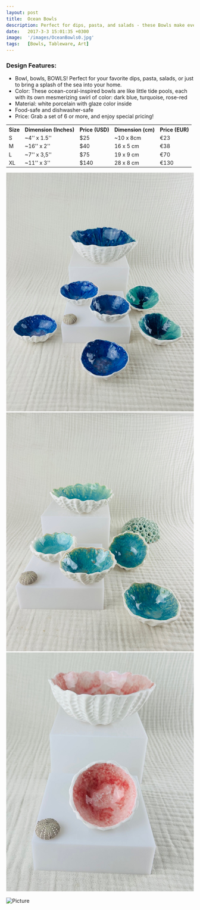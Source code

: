 ```yaml
---
layout: post
title:  Ocean Bowls
description: Perfect for dips, pasta, and salads - these Bowls make every meal look amazing!
date:   2017-3-3 15:01:35 +0300
image:  '/images/OceanBowls0.jpg'
tags:   [Bowls, Tableware, Art]
---
```

### Design Features:
* Bowl, bowls, BOWLS! Perfect for your favorite dips, pasta, salads, or just to bring a splash of the sea into your home.
* Color: These ocean-coral-inspired bowls are like little tide pools, each with its own mesmerizing swirl of color: dark blue, turquoise, rose-red
* Material: white porcelain with glaze color inside
* Food-safe and dishwasher-safe
* Price: Grab a set of 6 or more, and enjoy special pricing!



<div class="table-container">
  <table>
    <tr><th>Size</th><th>Dimension (Inches)</th><th>Price (USD)</th><th>Dimension (cm)</th><th>Price (EUR)</th></tr>
    <tr><td>S</td><td>~4'' x 1.5''</td><td>$25</td><td>~10 x 8cm</td><td>€23</td></tr>
    <tr><td>M</td><td>~16'' x 2''</td><td>$40</td><td>16 x 5 cm</td><td>€38</td></tr>
    <tr><td>L</td><td>~7'' x 3,5''</td><td>$75</td><td>19 x 9 cm</td><td>€70</td></tr>
	<tr><td>XL</td><td>~11'' x 3''</td><td>$140</td><td>28 x 8 cm</td><td>€130</td></tr>
  
  </table>
</div>



<div class="gallery-box">
  <div class="gallery">
    <img src="/images/OceanBowls1.jpg">
    <img src="/images/OceanBowls2.jpg">
    <img src="/images/OceanBowls3.jpg">

 
  </div>
</div>

![Picture]({{site.baseurl}}/images/OceanBowls7.jpg)
